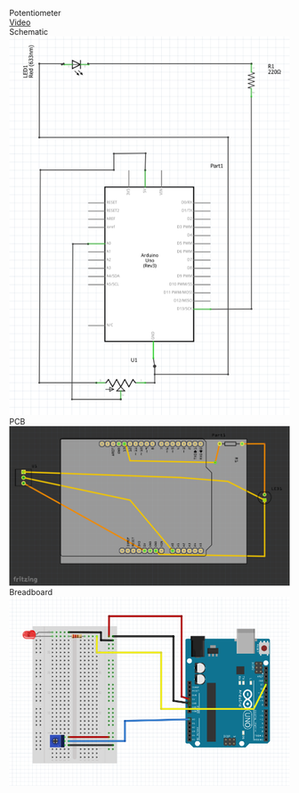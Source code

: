 Potentiometer
</br>
[Video](https://www.youtube.com/watch?v=x8Ilyt4yVk0)
</br>
Schematic
</br>
![Schematic](https://github.com/jiqi963/Embedded-System/blob/master/Circuit%201B/Schematic.PNG)
</br>
PCB
</br>
![PCB](https://github.com/jiqi963/Embedded-System/blob/master/Circuit%201B/PCB.PNG)
</br>
Breadboard
</br>
![Breadboard](https://github.com/jiqi963/Embedded-System/blob/master/Circuit%201B/Breadbroad.PNG)
</br>

